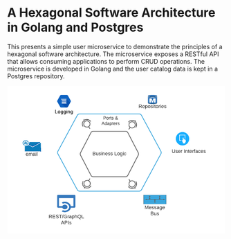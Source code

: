 # A Hexagonal Software Architecture in Golang and Postgres
This presents a simple user microservice to demonstrate the principles of a hexagonal software architecture. The microservice exposes a RESTful API that allows consuming applications to perform CRUD operations. The microservice is developed in Golang and the user catalog data is kept in a Postgres repository.

![](Hexagonal-Arch.png)
